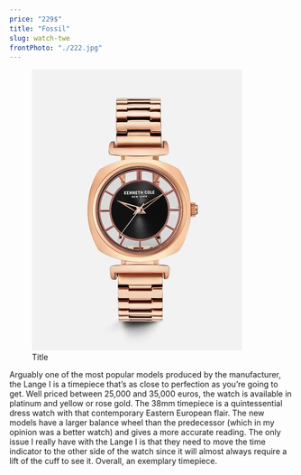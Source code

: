 ```yaml
---
price: "229$"
title: "Fossil"
slug: watch-twe
frontPhoto: "./222.jpg"
---
```


<!-- markdownlint-disable MD033 -->


<figure class="figure">
    <img src="./222.jpg" alt="Title"/>
    <figcaption class="figure__caption">Title</figcaption>
</figure>


Arguably one of the most popular models produced by the manufacturer, the Lange I is a timepiece that’s as close to perfection as you’re going to get. Well priced between 25,000 and 35,000 euros, the watch is available in platinum and yellow or rose gold. The 38mm timepiece is a quintessential dress watch with that contemporary Eastern European flair. The new models have a larger balance wheel than the predecessor (which in my opinion was a better watch) and gives a more accurate reading. The only issue I really have with the Lange I is that they need to move the time indicator to the other side of the watch since it will almost always require a lift of the cuff to see it. Overall, an exemplary timepiece.